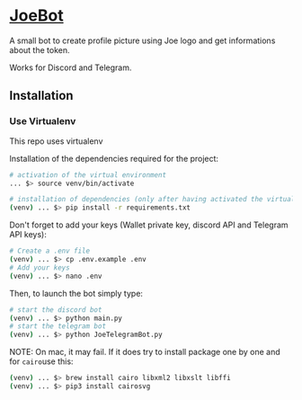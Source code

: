 # [JoeBot](https://github.com/traderjoe-xyz/joe-bot)

A small bot to create profile picture using Joe logo and get informations about the token.

Works for Discord and Telegram.

## Installation

### Use Virtualenv

This repo uses virtualenv

Installation of the dependencies required for the project:

```bash
# activation of the virtual environment
... $> source venv/bin/activate

# installation of dependencies (only after having activated the virtual environment!)
(venv) ... $> pip install -r requirements.txt
```

Don't forget to add your keys (Wallet private key, discord API and Telegram API keys):

```bash
# Create a .env file
(venv) ... $> cp .env.example .env
# Add your keys
(venv) ... $> nano .env
```

Then, to launch the bot simply type:

```bash
# start the discord bot
(venv) ... $> python main.py
# start the telegram bot
(venv) ... $> python JoeTelegramBot.py
```

NOTE:
On mac, it may fail. If it does try to install package one by one and for `cairo`use this:

```bash
(venv) ... $> brew install cairo libxml2 libxslt libffi
(venv) ... $> pip3 install cairosvg
```
